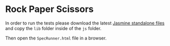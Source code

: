 # Rock Paper Scissors

In order to run the tests please download the latest [Jasmine standalone files](https://github.com/jasmine/jasmine/releases) and copy the `lib` folder inside of the `js` folder.

Then open the `SpecRunner.html` file in a browser.
